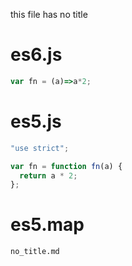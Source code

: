 this file has no title

# es6.js
```javascript
var fn = (a)=>a*2;
```

# es5.js
```javascript
"use strict";

var fn = function fn(a) {
  return a * 2;
};
```

# es5.map
```
no_title.md
```